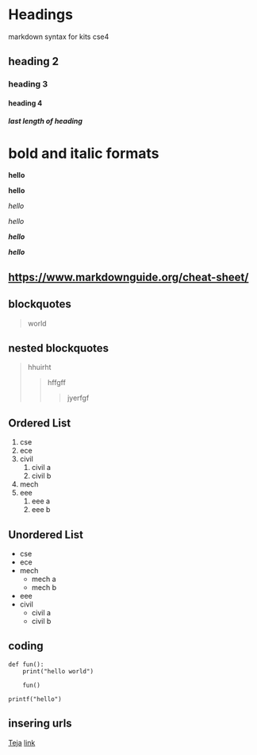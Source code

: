 # Headings
markdown syntax for kits cse4
## heading 2
### heading 3
#### heading 4
##### last length of heading
# bold and italic formats
**hello**

__hello__

*hello*

_hello_

_**hello**_

__*hello*__

## https://www.markdownguide.org/cheat-sheet/

## blockquotes
> world
## nested blockquotes
> hhuirht
>> hffgff
>>> jyerfgf
## Ordered List
1. cse
2. ece
3. civil
    1. civil a
    2. civil b
4. mech
5. eee
    1. eee a
    2. eee b
## Unordered List
- cse
- ece
- mech
    - mech a
    - mech b
- eee
- civil 
    - civil a
    - civil b
## coding
``` 
def fun():
    print("hello world")
````
```
    fun()   
```
`
printf("hello")
`
## insering urls
[Teja](https://www.example.com)
[link](devakisaiteja@gmail.com)

